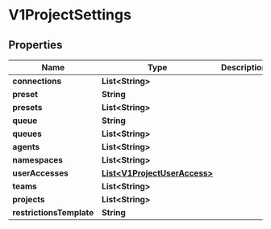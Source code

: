 

# V1ProjectSettings


## Properties

| Name | Type | Description | Notes |
|------------ | ------------- | ------------- | -------------|
|**connections** | **List&lt;String&gt;** |  |  [optional] |
|**preset** | **String** |  |  [optional] |
|**presets** | **List&lt;String&gt;** |  |  [optional] |
|**queue** | **String** |  |  [optional] |
|**queues** | **List&lt;String&gt;** |  |  [optional] |
|**agents** | **List&lt;String&gt;** |  |  [optional] |
|**namespaces** | **List&lt;String&gt;** |  |  [optional] |
|**userAccesses** | [**List&lt;V1ProjectUserAccess&gt;**](V1ProjectUserAccess.md) |  |  [optional] |
|**teams** | **List&lt;String&gt;** |  |  [optional] |
|**projects** | **List&lt;String&gt;** |  |  [optional] |
|**restrictionsTemplate** | **String** |  |  [optional] |



